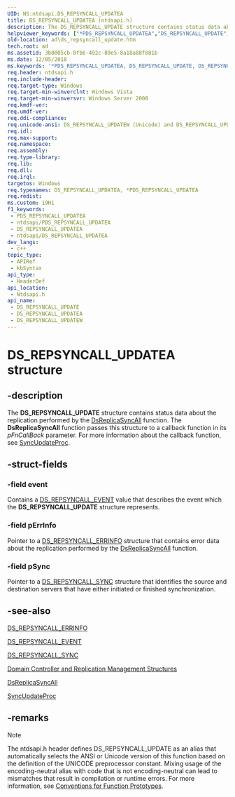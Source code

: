 ```yaml
---
UID: NS:ntdsapi.DS_REPSYNCALL_UPDATEA
title: DS_REPSYNCALL_UPDATEA (ntdsapi.h)
description: The DS_REPSYNCALL_UPDATE structure contains status data about the replication performed by the DsReplicaSyncAll function. (ANSI)
helpviewer_keywords: ["*PDS_REPSYNCALL_UPDATEA","DS_REPSYNCALL_UPDATE","DS_REPSYNCALL_UPDATE structure [Active Directory]","DS_REPSYNCALL_UPDATEA","DS_REPSYNCALL_UPDATEW","PDS_REPSYNCALL_UPDATE","PDS_REPSYNCALL_UPDATE structure pointer [Active Directory]","_glines_ds_repsyncall_update","ad.ds__repsyncall__update","ad.ds_repsyncall_update","ntdsapi/DS_REPSYNCALL_UPDATE","ntdsapi/DS_REPSYNCALL_UPDATEA","ntdsapi/DS_REPSYNCALL_UPDATEW","ntdsapi/PDS_REPSYNCALL_UPDATE"]
old-location: ad\ds_repsyncall_update.htm
tech.root: ad
ms.assetid: 3b0005cb-0fb6-492c-89e5-8a18a88f881b
ms.date: 12/05/2018
ms.keywords: '*PDS_REPSYNCALL_UPDATEA, DS_REPSYNCALL_UPDATE, DS_REPSYNCALL_UPDATE structure [Active Directory], DS_REPSYNCALL_UPDATEA, DS_REPSYNCALL_UPDATEW, PDS_REPSYNCALL_UPDATE, PDS_REPSYNCALL_UPDATE structure pointer [Active Directory], _glines_ds_repsyncall_update, ad.ds__repsyncall__update, ad.ds_repsyncall_update, ntdsapi/DS_REPSYNCALL_UPDATE, ntdsapi/DS_REPSYNCALL_UPDATEA, ntdsapi/DS_REPSYNCALL_UPDATEW, ntdsapi/PDS_REPSYNCALL_UPDATE'
req.header: ntdsapi.h
req.include-header: 
req.target-type: Windows
req.target-min-winverclnt: Windows Vista
req.target-min-winversvr: Windows Server 2008
req.kmdf-ver: 
req.umdf-ver: 
req.ddi-compliance: 
req.unicode-ansi: DS_REPSYNCALL_UPDATEW (Unicode) and DS_REPSYNCALL_UPDATEA (ANSI)
req.idl: 
req.max-support: 
req.namespace: 
req.assembly: 
req.type-library: 
req.lib: 
req.dll: 
req.irql: 
targetos: Windows
req.typenames: DS_REPSYNCALL_UPDATEA, *PDS_REPSYNCALL_UPDATEA
req.redist: 
ms.custom: 19H1
f1_keywords:
 - PDS_REPSYNCALL_UPDATEA
 - ntdsapi/PDS_REPSYNCALL_UPDATEA
 - DS_REPSYNCALL_UPDATEA
 - ntdsapi/DS_REPSYNCALL_UPDATEA
dev_langs:
 - c++
topic_type:
 - APIRef
 - kbSyntax
api_type:
 - HeaderDef
api_location:
 - Ntdsapi.h
api_name:
 - DS_REPSYNCALL_UPDATE
 - DS_REPSYNCALL_UPDATEA
 - DS_REPSYNCALL_UPDATEW
---
```


# DS_REPSYNCALL_UPDATEA structure


## -description

The <b>DS_REPSYNCALL_UPDATE</b> structure contains status data about the replication performed by the 
<a href="/windows/desktop/api/ntdsapi/nf-ntdsapi-dsreplicasyncalla">DsReplicaSyncAll</a> function. The <b>DsReplicaSyncAll</b> function passes this structure to a callback function in its <i>pFnCallBack</i> parameter. For more information about the callback function, see 
<a href="/previous-versions/windows/desktop/legacy/ms677968(v=vs.85)">SyncUpdateProc</a>.

## -struct-fields

### -field event

Contains a <a href="/windows/desktop/api/ntdsapi/ne-ntdsapi-ds_repsyncall_event">DS_REPSYNCALL_EVENT</a> value that describes the event which the <b>DS_REPSYNCALL_UPDATE</b> structure represents.

### -field pErrInfo

Pointer to a 
<a href="/windows/desktop/api/ntdsapi/ns-ntdsapi-ds_repsyncall_errinfoa">DS_REPSYNCALL_ERRINFO</a> structure that contains error data about the replication performed by the <a href="/windows/desktop/api/ntdsapi/nf-ntdsapi-dsreplicasyncalla">DsReplicaSyncAll</a> function.

### -field pSync

Pointer to a 
<a href="/windows/desktop/api/ntdsapi/ns-ntdsapi-ds_repsyncall_synca">DS_REPSYNCALL_SYNC</a> structure that identifies the source and destination servers that have either initiated or finished synchronization.

## -see-also

<a href="/windows/desktop/api/ntdsapi/ns-ntdsapi-ds_repsyncall_errinfoa">DS_REPSYNCALL_ERRINFO</a>



<a href="/windows/desktop/api/ntdsapi/ne-ntdsapi-ds_repsyncall_event">DS_REPSYNCALL_EVENT</a>



<a href="/windows/desktop/api/ntdsapi/ns-ntdsapi-ds_repsyncall_synca">DS_REPSYNCALL_SYNC</a>



<a href="/windows/desktop/AD/domain-controller-and-replication-management-structures">Domain Controller and Replication Management Structures</a>



<a href="/windows/desktop/api/ntdsapi/nf-ntdsapi-dsreplicasyncalla">DsReplicaSyncAll</a>



<a href="/previous-versions/windows/desktop/legacy/ms677968(v=vs.85)">SyncUpdateProc</a>

## -remarks

> [!NOTE]
> The ntdsapi.h header defines DS_REPSYNCALL_UPDATE as an alias that automatically selects the ANSI or Unicode version of this function based on the definition of the UNICODE preprocessor constant. Mixing usage of the encoding-neutral alias with code that is not encoding-neutral can lead to mismatches that result in compilation or runtime errors. For more information, see [Conventions for Function Prototypes](/windows/win32/intl/conventions-for-function-prototypes).

